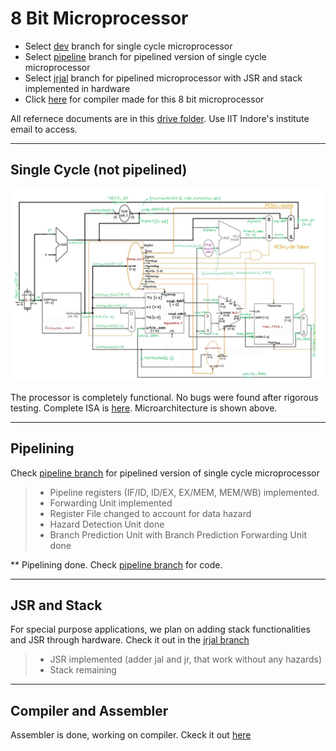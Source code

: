 # 8 Bit Microprocessor

* Select [dev](https://github.com/ItsDhananjayDhumal/8bit_Microprocessor/tree/dev) branch for single cycle microprocessor
* Select [pipeline](https://github.com/ItsDhananjayDhumal/8bit_Microprocessor/tree/pipeline) branch for pipelined version of single cycle microprocessor
* Select [jrjal](https://github.com/ItsDhananjayDhumal/8bit_Microprocessor/tree/jrjal) branch for pipelined microprocessor with JSR and stack implemented in hardware
* Click [here](https://github.com/Gurupranav-tech/assembler-soc25) for compiler made for this 8 bit microprocessor 

All refernece documents are in this [drive folder](https://drive.google.com/drive/folders/1Xs3oDFEjL9iQ51fppOAhW1H2Fd3vk4z2). Use IIT Indore's institute email to access.

---

## Single Cycle (not pipelined)

![Datapath with module names, ports and wire declarations](SingleCycle.jpg)

The processor is completely functional. No bugs were found after rigorous testing. Complete ISA is [here](https://gamma.app/docs/ISA-6oy34bgiz7x9q7z). Microarchitecture is shown above.

---

## Pipelining
Check [pipeline branch](https://github.com/ItsDhananjayDhumal/8bit_Microprocessor/tree/pipeline) for pipelined version of single cycle microprocessor
> * Pipeline registers (IF/ID, ID/EX, EX/MEM, MEM/WB) implemented.
> * Forwarding Unit implemented
> * Register File changed to account for data hazard
> * Hazard Detection Unit done
> * Branch Prediction Unit with Branch Prediction Forwarding Unit done

** Pipelining done. Check [pipeline branch](https://github.com/ItsDhananjayDhumal/8bit_Microprocessor/tree/pipeline) for code.

---
## JSR and Stack
For special purpose applications, we plan on adding stack functionalities and JSR through hardware. Check it out in the [jrjal branch](https://github.com/ItsDhananjayDhumal/8bit_Microprocessor/tree/jrjal)
> * JSR implemented (adder jal and jr, that work without any hazards)
> * Stack remaining
---

## Compiler and Assembler
Assembler is done, working on compiler. Ckeck it out [here](https://github.com/Gurupranav-tech/assembler-soc25)
